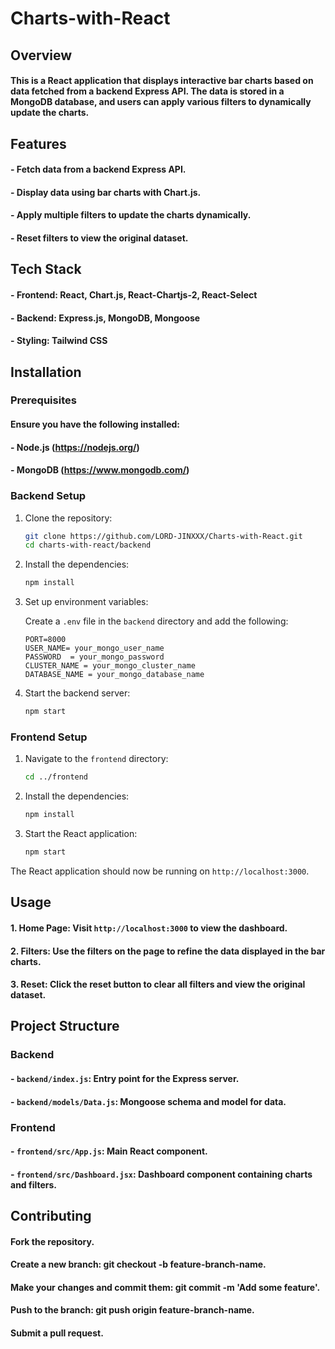 # Charts-with-React

## Overview

#### This is a React application that displays interactive bar charts based on data fetched from a backend Express API. The data is stored in a MongoDB database, and users can apply various filters to dynamically update the charts.

## Features

#### - Fetch data from a backend Express API.
#### - Display data using bar charts with Chart.js.
#### - Apply multiple filters to update the charts dynamically.
#### - Reset filters to view the original dataset.

## Tech Stack

#### - **Frontend:** React, Chart.js, React-Chartjs-2, React-Select
#### - **Backend:** Express.js, MongoDB, Mongoose
#### - **Styling:** Tailwind CSS

## Installation

### Prerequisites

#### Ensure you have the following installed:

#### - Node.js (https://nodejs.org/)
#### - MongoDB (https://www.mongodb.com/)

### Backend Setup

1. Clone the repository:

    ```bash
    git clone https://github.com/LORD-JINXXX/Charts-with-React.git
    cd charts-with-react/backend
    ```

2. Install the dependencies:

    ```bash
    npm install
    ```

3. Set up environment variables:

    Create a `.env` file in the `backend` directory and add the following:

    ```env
    PORT=8000
    USER_NAME= your_mongo_user_name
    PASSWORD  = your_mongo_password
    CLUSTER_NAME = your_mongo_cluster_name
    DATABASE_NAME = your_mongo_database_name
    ```

4. Start the backend server:

    ```bash
    npm start
    ```

### Frontend Setup

1. Navigate to the `frontend` directory:

    ```bash
    cd ../frontend
    ```

2. Install the dependencies:

    ```bash
    npm install
    ```

3. Start the React application:

    ```bash
    npm start
    ```

The React application should now be running on `http://localhost:3000`.

## Usage

#### 1. **Home Page:** Visit `http://localhost:3000` to view the dashboard.
#### 2. **Filters:** Use the filters on the page to refine the data displayed in the bar charts.
#### 3. **Reset:** Click the reset button to clear all filters and view the original dataset.

## Project Structure

### Backend

#### - **`backend/index.js`**: Entry point for the Express server.
#### - **`backend/models/Data.js`**: Mongoose schema and model for data.

### Frontend

#### - **`frontend/src/App.js`**: Main React component.
#### - **`frontend/src/Dashboard.jsx`**: Dashboard component containing charts and filters.

## Contributing
#### Fork the repository.
#### Create a new branch: git checkout -b feature-branch-name.
#### Make your changes and commit them: git commit -m 'Add some feature'.
#### Push to the branch: git push origin feature-branch-name.
#### Submit a pull request.
